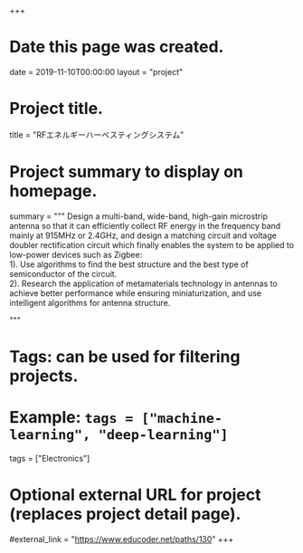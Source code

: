 +++
# Date this page was created.
date = 2019-11-10T00:00:00
layout = "project"

# Project title.
title = "RFエネルギーハーベスティングシステム"

# Project summary to display on homepage.
summary = """
  Design a multi-band, wide-band, high-gain microstrip antenna so that it can efficiently collect RF energy in the frequency band mainly at 915MHz or 2.4GHz, and design a matching circuit and voltage doubler rectification circuit which finally enables the system to be applied to low-power devices such as Zigbee:<br>
 1).  Use algorithms to find the best structure and the best type of semiconductor of the circuit.<br>
 2).  Research the application of metamaterials technology in antennas to achieve better performance while ensuring miniaturization, and use intelligent algorithms for antenna structure.
 
 """

# Tags: can be used for filtering projects.
# Example: `tags = ["machine-learning", "deep-learning"]`
tags = ["Electronics"]

# Optional external URL for project (replaces project detail page).
#external_link = "https://www.educoder.net/paths/130"
+++
